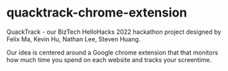 # quacktrack-chrome-extension

QuackTrack - our BizTech HelloHacks 2022 hackathon project designed by Felix Ma, Kevin Hu, Nathan Lee, Steven Huang.

Our idea is centered around a Google chrome extension that that monitors how much time you spend on each website and tracks your screentime.
